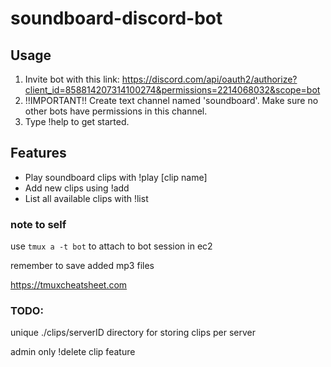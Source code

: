 # soundboard-discord-bot

##  Usage
1. Invite bot with this link: https://discord.com/api/oauth2/authorize?client_id=858814207314100274&permissions=2214068032&scope=bot
2. !!IMPORTANT!! Create text channel named 'soundboard'. Make sure no other bots have permissions in this channel.
3. Type !help to get started.

## Features
- Play soundboard clips with !play [clip name]
- Add new clips using !add
- List all available clips with !list

### note to self
use `tmux a -t bot` to attach to bot session in ec2

remember to save added mp3 files

https://tmuxcheatsheet.com

### TODO:

unique ./clips/serverID directory for storing clips per server

admin only !delete clip feature
